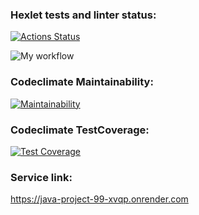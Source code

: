 ### Hexlet tests and linter status:
[![Actions Status](https://github.com/a88217/java-project-99/actions/workflows/hexlet-check.yml/badge.svg)](https://github.com/a88217/java-project-99/actions)

![My workflow](https://github.com/a88217/java-project-99/actions/workflows/myWorkflow.yml/badge.svg)

### Codeclimate Maintainability:
[![Maintainability](https://api.codeclimate.com/v1/badges/804ee666f011e17c4fb0/maintainability)](https://codeclimate.com/github/a88217/java-project-99/maintainability)

### Codeclimate TestCoverage:
[![Test Coverage](https://api.codeclimate.com/v1/badges/804ee666f011e17c4fb0/test_coverage)](https://codeclimate.com/github/a88217/java-project-99/test_coverage)

### Service link:
https://java-project-99-xvqp.onrender.com